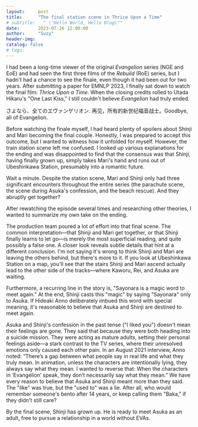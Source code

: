```yaml
---
layout:     post
title:      "The final station scene in Thrice Upon a Time"
# subtitle:   " \"Hello World, Hello Blog\""
date:       2023-07-26 12:00:00
author:     "Suzy"
header-img: 
catalog: false
# tags:
---
```


I had been a long-time viewer of the original *Evangelion* series (NGE and EoE) and had seen the first three films of the *Rebuild* (RoE) series, but I hadn't had a chance to see the finale, even though it had been out for two years. After submitting a paper for EMNLP 2023, I finally sat down to watch the final film: *Thrice Upon a Time*. When the closing credits rolled to Utada Hikaru's "One Last Kiss," I still couldn't believe *Evangelion* had truly ended.

さよなら、全てのエヴァンゲリオン. 再见，所有的新世纪福音战士。Goodbye, all of Evangelion.

Before watching the finale myself, I had heard plenty of spoilers about Shinji and Mari becoming the final couple. Honestly, I was prepared to accept this outcome, but I wanted to witness how it unfolded for myself. However, the train station scene left me confused. I looked up various explanations for the ending and was disappointed to find that the consensus was that Shinji, having finally grown up, simply takes Mari's hand and runs out of Ubeshinkawa Station, presumably into a romantic future.

Wait a minute. Despite the station scene, Mari and Shinji only had three significant encounters throughout the entire series (the parachute scene, the scene during Asuka's confession, and the beach rescue). And they abruptly get together?

After rewatching the episode several times and researching other theories, I wanted to summarize my own take on the ending.

The production team poured a lot of effort into that final scene. The common interpretation—that Shinji and Mari get together, or that Shinji finally learns to let go—is merely the most superficial reading, and quite possibly a false one. A closer look reveals subtle details that hint at a different conclusion. I'm not saying it's wrong to think Shinji and Mari are leaving the others behind, but there's more to it. If you look at Ubeshinkawa Station on a map, you'll see that the stairs Shinji and Mari ascend actually lead to the other side of the tracks—where Kaworu, Rei, and Asuka are waiting.

Furthermore, a recurring line in the story is, "Sayonara is a magic word to meet again." At the end, Shinji casts this "magic" by saying "Sayonara" only to Asuka. If Hideaki Anno deliberately imbued this word with special meaning, it's reasonable to believe that Asuka and Shinji are destined to meet again.

Asuka and Shinji's confession in the past tense ("I liked you") doesn't mean their feelings are gone. They said that because they were both heading into a suicide mission. They were acting as mature adults, setting their personal feelings aside—a stark contrast to the TV series, where their unresolved emotions only caused each other pain. In an August 2021 interview, Anno noted: “There’s a gap between what people say in real life and what they truly mean. In animation, unless the characters are intentionally lying, they always say what they mean. I wanted to reverse that: When the characters in ‘Evangelion’ speak, they don’t necessarily say what they mean.” We have every reason to believe that Asuka and Shinji meant more than they said. The "like" was true, but the "used to" was a lie. After all, who would remember someone's bento after 14 years, or keep calling them "Baka," if they didn't still care?

By the final scene, Shinji has grown up. He is ready to meet Asuka as an adult, free to pursue a relationship in a world without EVAs.

